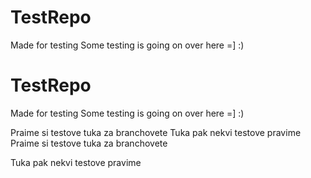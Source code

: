# TestRepo
Made for testing
Some testing is going on over here =] :)
# TestRepo
Made for testing
Some testing is going on over here =] :)

Praime si testove tuka za branchovete
Tuka pak nekvi testove pravime
Praime si testove tuka za branchovete

Tuka pak nekvi testove pravime